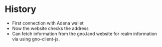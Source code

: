# History

- First connection with Adena wallet 
- Now the website checks the address
- Can fetch information from the gno.land website for realm information via using gno-client-js.
